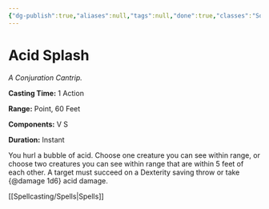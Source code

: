 ```yaml
---
{"dg-publish":true,"aliases":null,"tags":null,"done":true,"classes":"Sorcerer, Wizard, Artificer,","spellLevel":0,"school":"Conjuration","source":"PHB","permalink":"/spells/acid-splash/","dgHomeLink":false,"dgPassFrontmatter":true}
---
```


# Acid Splash
*A Conjuration Cantrip.*

**Casting Time:** 1 Action

**Range:** Point, 60 Feet

**Components:** V S 

**Duration:** Instant

You hurl a bubble of acid. Choose one creature you can see within range, or choose two creatures you can see within range that are within 5 feet of each other. A target must succeed on a Dexterity saving throw or take {@damage 1d6} acid damage.

[[Spellcasting/Spells|Spells]]